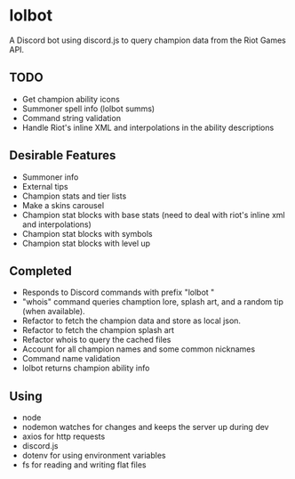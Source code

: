 # lolbot
A Discord bot using discord.js to query champion data from the Riot Games API.

## TODO

- Get champion ability icons
- Summoner spell info (lolbot summs)
- Command string validation
- Handle Riot's inline XML and interpolations in the ability descriptions

## Desirable Features
- Summoner info
- External tips
- Champion stats and tier lists
- Make a skins carousel
- Champion stat blocks with base stats (need to deal with riot's inline xml and interpolations)
- Champion stat blocks with symbols
- Champion stat blocks with level up

## Completed
- Responds to Discord commands with prefix "lolbot "
- "whois" command queries chamption lore, splash art, and a random tip (when available).
- Refactor to fetch the champion data and store as local json.
- Refactor to fetch the champion splash art
- Refactor whois to query the cached files
- Account for all champion names and some common nicknames
- Command name validation
- lolbot returns champion ability info

## Using
- node
- nodemon watches for changes and keeps the server up during dev
- axios for http requests
- discord.js
- dotenv for using environment variables
- fs for reading and writing flat files
